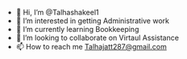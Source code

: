 - 👋 Hi, I’m @Talhashakeel1
- 👀 I’m interested in getting Administrative work
- 🌱 I’m currently learning Bookkeeping
- 💞️ I’m looking to collaborate on Virtaul Assistance
- 📫 How to reach me Talhajatt287@gmail.com

<!---
Talhashakeel1/Talhashakeel1 is a ✨ special ✨ repository because its `README.md` (this file) appears on your GitHub profile.
You can click the Preview link to take a look at your changes.
--->
